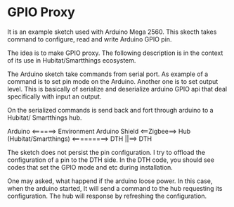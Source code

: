 # GPIO Proxy
 It is an example sketch used with Arduino Mega 2560.  This skecth takes command to configure, read and write Arduino GPIO pin. 
 
 The idea is to make GPIO proxy.   The following description is in the context of its use in Hubitat/Smartthings ecosystem.
 
 The Arduino sketch take commands from serial port.  As example of a command is to set pin mode on the Arduino.  Another one is to set output level.  This is basically  of serialize and deserialize arduino GPIO api that deal specifically with input an output.
 
 On the serialized commands is send back and fort through arduino to a Hubitat/ Smartthings hub.
 
 Arduino <======> Environment Arduino Shield <==Zigbee==> Hub (Hubitat/Smartthings) <=========> DTH
                                                                                          ||==> DTH
                                                                                          
 The sketch does not persist the pin configuration.  I try to offload the configuration of a pin to the DTH side.  In the DTH code,  you should see codes that set the GPIO mode and etc during installation.
 
 One may asked,  what happend if the arduino loose power.   In this case,  when the arduino started,  It will send a command to the hub requesting its configuration.  The hub will response by refreshing the configuration.
 
 
